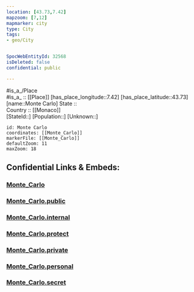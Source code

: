 ```yaml
---
location: [43.73,7.42] 
mapzoom: [7,12] 
mapmarker: city 
type: City
tags:
- geo/City


SpocWebEntityId: 32568
isDeleted: false
confidential: public

---
```

#is_a_/Place  
#is_a_ :: [[Place]] 
[has_place_longitude::7.42] 
[has_place_latitude::43.73] 
[name::Monte Carlo] 
State ::  
Country :: [[Monaco]]  
[StateId::] 
[Population::] 
[Unknown::] 


```leaflet
id: Monte Carlo
coordinates: [[Monte_Carlo]] 
markerFile: [[Monte_Carlo]] 
defaultZoom: 11 
maxZoom: 18
```


## Confidential Links & Embeds: 

### [Monte_Carlo](/_Standards/Earth/Continent/Europe/Europe~West/Monaco/City/Monte_Carlo.md) 

### [Monte_Carlo.public](/_public/Earth/Continent/Europe/Europe~West/Monaco/City/Monte_Carlo.public.md) 

### [Monte_Carlo.internal](/_internal/Earth/Continent/Europe/Europe~West/Monaco/City/Monte_Carlo.internal.md) 

### [Monte_Carlo.protect](/_protect/Earth/Continent/Europe/Europe~West/Monaco/City/Monte_Carlo.protect.md) 

### [Monte_Carlo.private](/_private/Earth/Continent/Europe/Europe~West/Monaco/City/Monte_Carlo.private.md) 

### [Monte_Carlo.personal](/_personal/Earth/Continent/Europe/Europe~West/Monaco/City/Monte_Carlo.personal.md) 

### [Monte_Carlo.secret](/_secret/Earth/Continent/Europe/Europe~West/Monaco/City/Monte_Carlo.secret.md)

